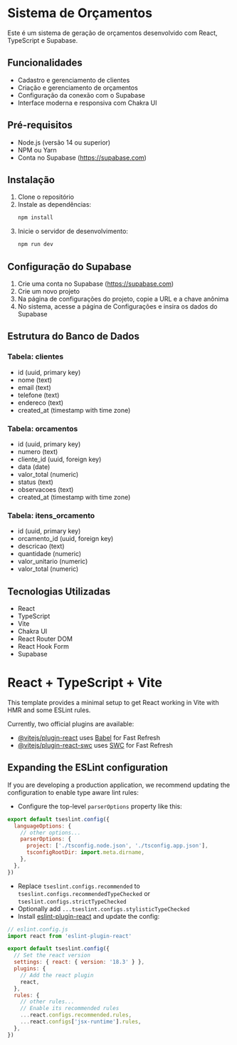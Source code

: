 # Sistema de Orçamentos

Este é um sistema de geração de orçamentos desenvolvido com React, TypeScript e Supabase.

## Funcionalidades

- Cadastro e gerenciamento de clientes
- Criação e gerenciamento de orçamentos
- Configuração da conexão com o Supabase
- Interface moderna e responsiva com Chakra UI

## Pré-requisitos

- Node.js (versão 14 ou superior)
- NPM ou Yarn
- Conta no Supabase (https://supabase.com)

## Instalação

1. Clone o repositório
2. Instale as dependências:
   ```bash
   npm install
   ```
3. Inicie o servidor de desenvolvimento:
   ```bash
   npm run dev
   ```

## Configuração do Supabase

1. Crie uma conta no Supabase (https://supabase.com)
2. Crie um novo projeto
3. Na página de configurações do projeto, copie a URL e a chave anônima
4. No sistema, acesse a página de Configurações e insira os dados do Supabase

## Estrutura do Banco de Dados

### Tabela: clientes
- id (uuid, primary key)
- nome (text)
- email (text)
- telefone (text)
- endereco (text)
- created_at (timestamp with time zone)

### Tabela: orcamentos
- id (uuid, primary key)
- numero (text)
- cliente_id (uuid, foreign key)
- data (date)
- valor_total (numeric)
- status (text)
- observacoes (text)
- created_at (timestamp with time zone)

### Tabela: itens_orcamento
- id (uuid, primary key)
- orcamento_id (uuid, foreign key)
- descricao (text)
- quantidade (numeric)
- valor_unitario (numeric)
- valor_total (numeric)

## Tecnologias Utilizadas

- React
- TypeScript
- Vite
- Chakra UI
- React Router DOM
- React Hook Form
- Supabase

# React + TypeScript + Vite

This template provides a minimal setup to get React working in Vite with HMR and some ESLint rules.

Currently, two official plugins are available:

- [@vitejs/plugin-react](https://github.com/vitejs/vite-plugin-react/blob/main/packages/plugin-react/README.md) uses [Babel](https://babeljs.io/) for Fast Refresh
- [@vitejs/plugin-react-swc](https://github.com/vitejs/vite-plugin-react-swc) uses [SWC](https://swc.rs/) for Fast Refresh

## Expanding the ESLint configuration

If you are developing a production application, we recommend updating the configuration to enable type aware lint rules:

- Configure the top-level `parserOptions` property like this:

```js
export default tseslint.config({
  languageOptions: {
    // other options...
    parserOptions: {
      project: ['./tsconfig.node.json', './tsconfig.app.json'],
      tsconfigRootDir: import.meta.dirname,
    },
  },
})
```

- Replace `tseslint.configs.recommended` to `tseslint.configs.recommendedTypeChecked` or `tseslint.configs.strictTypeChecked`
- Optionally add `...tseslint.configs.stylisticTypeChecked`
- Install [eslint-plugin-react](https://github.com/jsx-eslint/eslint-plugin-react) and update the config:

```js
// eslint.config.js
import react from 'eslint-plugin-react'

export default tseslint.config({
  // Set the react version
  settings: { react: { version: '18.3' } },
  plugins: {
    // Add the react plugin
    react,
  },
  rules: {
    // other rules...
    // Enable its recommended rules
    ...react.configs.recommended.rules,
    ...react.configs['jsx-runtime'].rules,
  },
})
```
